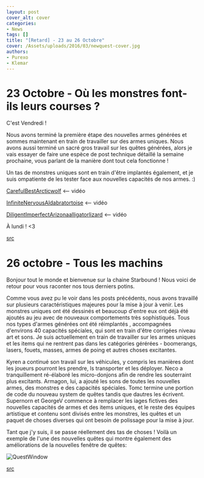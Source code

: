 ```yaml
---
layout: post
cover_alt: cover
categories:
- News
tags: []
title: "[Retard] - 23 au 26 Octobre"
cover: /Assets/uploads/2016/03/newquest-cover.jpg
authors:
- Purexo
- Klemar
---
```

# 23 Octobre - Où les monstres font-ils leurs courses ?

C'est Vendredi !

Nous avons terminé la première étape des nouvelles armes générées et sommes maintenant en train de travailler sur des armes uniques. Nous avons aussi terminé un sacré gros travail sur les quêtes générées, alors je vais essayer de faire une espèce de post technique détaillé la semaine prochaine, vous parlant de la manière dont tout cela fonctionne !

Un tas de monstres uniques sont en train d'être implantés également, et je suis ompatiente de les tester face aux nouvelles capacités de nos armes. :)

[CarefulBestArcticwolf](http://gfycat.com/CarefulBestArcticwolf) <-- vidéo

[InfiniteNervousAldabratortoise](http://gfycat.com/InfiniteNervousAldabratortoise) <-- vidéo

[DiligentImperfectArizonaalligatorlizard](http://gfycat.com/DiligentImperfectArizonaalligatorlizard) <-- vidéo


À lundi ! <3

[src](http://playstarbound.com/23rd-october-where-do-monsters-shop/)

# 26 octobre - Tous les machins

Bonjour tout le monde et bienvenue sur la chaine Starbound ! Nous voici de retour pour vous raconter nos tous derniers potins.

Comme vous avez pu le voir dans les posts précédents, nous avons travaillé sur plusieurs caractéristiques majeures pour la mise à jour à venir. Les monstres uniques ont été dessinés et beaucoup d'entre eux ont déjà été ajoutés au jeu avec de nouveaux comportements très sophistiqués. Tous nos types d'armes générées ont été réimplantés , accompagnées d'environs 40 capacités spéciales, qui sont en train d'être corrigées niveau art et sons. Je suis actuellement en train de travailler sur les armes uniques et les items qui ne rentrent pas dans les catégories gérérées - boomerangs, lasers, fouets, masses, armes de poing et autres choses excitantes.

Kyren a continué son travail sur les véhicules, y compris les manières dont les joueurs pourront les prendre, ls transporter et les déployer. Neco a tranquillement ré-élaboré les micro-donjons afin de rendre les souterraint plus excitants. Armagon, lui, a ajouté les sons de toutes les nouvelles armes, des monstres e des capacités spéciales. Tomc termine une portion de code du nouveau system de quêtes tandis que dautres les écrivent. Supernorn et GeorgeV commence à remplacer les iages fictives des nouvelles capacités de armes et des items uniques, et le reste des équipes artistique et contenu sont divisés entre les monstres, les quêtes et un paquet de choses diverses qui ont besoin de polissage pour la mise à jour.

Tant que j'y suis, il se passe réellement des tas de choses ! Voilà un exemple de l'une des nouvelles quêtes qui montre également des améliorations de la nouvelles fenêtre de quêtes:

![QuestWindow]({{site.asset_path.uploads}}/2016/03/newquest.png)

[src](http://playstarbound.com/26th-october-all-the-things/)
